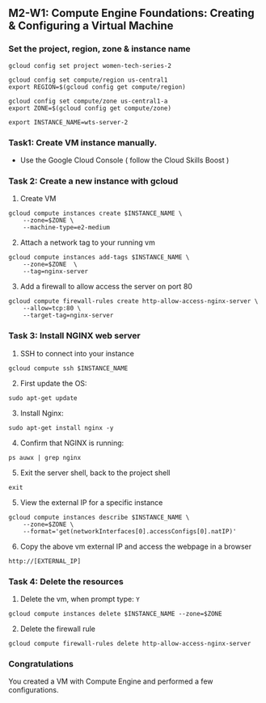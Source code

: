 ## M2-W1: Compute Engine Foundations: Creating & Configuring a Virtual Machine

### Set the project, region, zone & instance name
```red
gcloud config set project women-tech-series-2
```

```
gcloud config set compute/region us-central1
export REGION=$(gcloud config get compute/region)
```

```
gcloud config set compute/zone us-central1-a
export ZONE=$(gcloud config get compute/zone)
```

```
export INSTANCE_NAME=wts-server-2
```

### Task1: Create VM instance manually.
- Use the Google Cloud Console ( follow the Cloud Skills Boost )



### Task 2: Create a new instance with gcloud

1. Create VM
```
gcloud compute instances create $INSTANCE_NAME \
    --zone=$ZONE \
    --machine-type=e2-medium
```

2. Attach a network tag to your running vm
```
gcloud compute instances add-tags $INSTANCE_NAME \
    --zone=$ZONE  \
    --tag=nginx-server
```

3. Add a firewall to allow access the server on port 80
```
gcloud compute firewall-rules create http-allow-access-nginx-server \
    --allow=tcp:80 \
    --target-tag=nginx-server
```



### Task 3: Install NGINX web server

1. SSH to connect into your instance
```
gcloud compute ssh $INSTANCE_NAME
```
2. First update the OS:
```
sudo apt-get update
```

3. Install Nginx:
```
sudo apt-get install nginx -y
```

4. Confirm that NGINX is running:
```
ps auwx | grep nginx
```

5. Exit the server shell, back to the project shell
```
exit
```

5. View the external IP for a specific instance
```
gcloud compute instances describe $INSTANCE_NAME \
    --zone=$ZONE \
    --format='get(networkInterfaces[0].accessConfigs[0].natIP)'
```

6. Copy the above vm external IP and access the webpage in a browser
```
http://[EXTERNAL_IP]
```

### Task 4: Delete the resources

1. Delete the vm, when prompt type: `Y`
```
gcloud compute instances delete $INSTANCE_NAME --zone=$ZONE
``` 

2. Delete the firewall rule
```
gcloud compute firewall-rules delete http-allow-access-nginx-server
```

### Congratulations
You created a VM with Compute Engine and performed a few configurations.